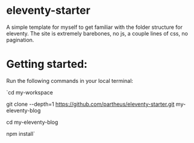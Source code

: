 # eleventy-starter
A simple template for myself to get familiar with the folder structure for eleventy. The site is extremely barebones, no js, a couple lines of css, no pagination.

# Getting started:
Run the following commands in your local terminal:

`cd my-workspace

git clone --depth=1 https://github.com/partheus/eleventy-starter.git my-eleventy-blog

cd my-eleventy-blog

npm install`

